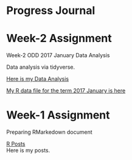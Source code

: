 # Progress Journal

# Week-2 Assignment

Week-2 ODD 2017 January Data Analysis

Data analysis via tidyverse.

[Here is my Data Analysis](Odd_Retail_Sales_201701.html)<br>

[My R data file for the term 2017 January is here](Week2/odd_car_sales_data_jan_17.rds)<br>




# Week-1 Assignment

Preparing RMarkedown document

[R Posts](W1_Assignment.html) <br>
Here is my posts.
